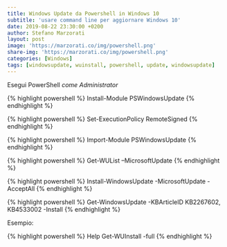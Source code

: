 ```yaml
---
title: Windows Update da Powershell in Windows 10
subtitle: 'usare command line per aggiornare Windows 10'
date: 2019-08-22 23:30:00 +0200
author: Stefano Marzorati
layout: post
image: 'https://marzorati.co/img/powershell.png'
share-img: 'https://marzorati.co/img/powershell.png'
categories: [Windows]
tags: [windowsupdate, wuinstall, powershell, update, windowsupdate]
---
```

Esegui PowerShell *come Administrator*

{% highlight powershell %} Install-Module PSWindowsUpdate {% endhighlight %}

{% highlight powershell %} Set-ExecutionPolicy RemoteSigned {% endhighlight %}

{% highlight powershell %} Import-Module PSWindowsUpdate {% endhighlight %}

{% highlight powershell %} Get-WUList –MicrosoftUpdate {% endhighlight %}

{% highlight powershell %} Install-WindowsUpdate -MicrosoftUpdate -AcceptAll {% endhighlight %}

{% highlight powershell %} Get-WindowsUpdate -KBArticleID KB2267602, KB4533002 -Install {% endhighlight %}

Esempio:   

{% highlight powershell %} Help Get-WUInstall -full {% endhighlight %}
